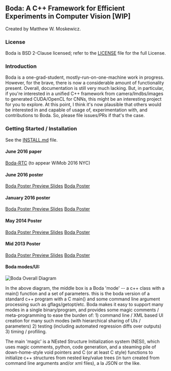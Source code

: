 ## Boda: A C++ Framework for Efficient Experiments in Computer Vision [WIP]

Created by Matthew W. Moskewicz.

### License

Boda is BSD 2-Clause licensed; refer to the [LICENSE](LICENSE) file for the full License.

### Introduction

Boda is a one-grad-student, mostly-run-on-one-machine work in progress. 
However, for the brave, there is now a considerable amount of functionality present. 
Overall, documentation is still very much lacking. 
But, in particular, if you're interested in a unified C++ framework from camera/lmdbs/images to generated CUDA/OpenCL for CNNs, this might be an interesting project for you to explore. 
At this point, I think it's now plausible that others would be interested in and capable of usage of, experimentation with, and contributions to Boda. 
So, please file issues/PRs if that's the case.

### Getting Started / Installation

See the [INSTALL.md](INSTALL.md) file.

#### June 2016 paper
[Boda-RTC](https://arxiv.org/abs/1606.00094) (to appear WiMob 2016 NYC)

#### June 2016 poster
[Boda Poster Preview Slides](https://docs.google.com/presentation/d/1FFg-JZo2gUtnoqFl6HWWt0h6gMMFCD7ORFpXxPo5gl0/edit?usp=sharing)
[Boda Poster](https://drive.google.com/file/d/0B2T3gdjZVy_RVmU3MWJIZTRtalk/view?usp=sharing)

#### January 2016 poster
[Boda Poster Preview Slides](https://docs.google.com/presentation/d/170rZ7dDnMdc6VgTjfnZsWJcAuBr0x2m6RZxqkz08EfY/edit?usp=sharing)
[Boda Poster](https://drive.google.com/open?id=0B2T3gdjZVy_RVXRYNW9zbnA1eHM)

#### May 2014 Poster
[Boda Poster Preview Slides](https://docs.google.com/presentation/d/1kvyTOTBpmslKcxvPl4QF8NYlAbGriYA8IYOPL_dkSfw/edit?usp=sharing)
[Boda Poster](https://drive.google.com/file/d/0B2T3gdjZVy_RT1N6SkVoNFp1SmM/edit?usp=sharing)

#### Mid 2013 Poster
[Boda Poster Preview Slides](https://docs.google.com/presentation/d/15oa9wiLmeq5IsIo5wGjDm9_nMrw_aP4bc9pamKSoMd0/pub?start=false&loop=false&delayms=300000)
[Boda Poster](https://drive.google.com/file/d/0B2T3gdjZVy_RMXJ6MkprRlgyWUFXOGJBel8weFdZOWo2VFVn/edit?usp=sharing)

#### Boda modes/UI:

![Boda Overall Diagram](https://docs.google.com/drawings/d/1oir3fZt-SiO17C-vjsboLAkwucx4n6Le4kdqr_uEXFw/pub?w=670&h=266)

In the above diagram, the middle box is a Boda 'mode' -- a c++ class
with a main() function and a set of parameters. this is the boda
version of a standard c++ program with a C main() and some command
line argument processing such as gflags/getopt/etc. Boda makes it easy
to support many modes in a single binary/program, and provides some
magic comments / meta-programming to ease the burden of: 1) command
line / XML based UI creation for many such modes (with hierarchical
sharing of UIs / parameters) 2) testing (including automated
regression diffs over outputs) 3) timing / profiling.

The main 'magic' is a NEsted Structure Initialization system (NESI),
which uses magic comments, python, code generation, and a steaming
pile of down-home-style void pointers and C (or at least C style)
functions to initialize c++ structures from nested key/value trees (in
turn created from command line arguments and/or xml files), a la JSON
or the like.

